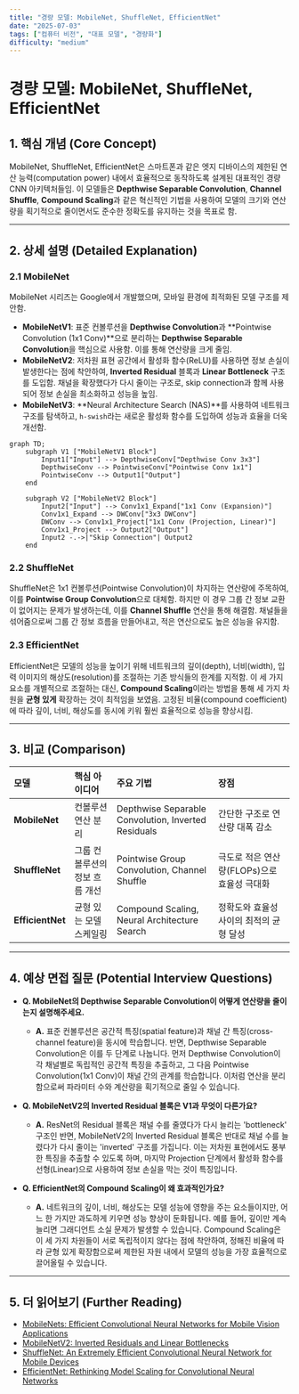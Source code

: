 ```yaml
---
title: "경량 모델: MobileNet, ShuffleNet, EfficientNet"
date: "2025-07-03"
tags: ["컴퓨터 비전", "대표 모델", "경량화"]
difficulty: "medium"
---
```


# 경량 모델: MobileNet, ShuffleNet, EfficientNet

## 1. 핵심 개념 (Core Concept)

MobileNet, ShuffleNet, EfficientNet은 스마트폰과 같은 엣지 디바이스의 제한된 연산 능력(computation power) 내에서 효율적으로 동작하도록 설계된 대표적인 경량 CNN 아키텍처들임. 이 모델들은 **Depthwise Separable Convolution**, **Channel Shuffle**, **Compound Scaling**과 같은 혁신적인 기법을 사용하여 모델의 크기와 연산량을 획기적으로 줄이면서도 준수한 정확도를 유지하는 것을 목표로 함.

---

## 2. 상세 설명 (Detailed Explanation)

### 2.1 MobileNet

MobileNet 시리즈는 Google에서 개발했으며, 모바일 환경에 최적화된 모델 구조를 제안함.

*   **MobileNetV1**: 표준 컨볼루션을 **Depthwise Convolution**과 **Pointwise Convolution (1x1 Conv)**으로 분리하는 **Depthwise Separable Convolution**을 핵심으로 사용함. 이를 통해 연산량을 크게 줄임.
*   **MobileNetV2**: 저차원 표현 공간에서 활성화 함수(ReLU)를 사용하면 정보 손실이 발생한다는 점에 착안하여, **Inverted Residual** 블록과 **Linear Bottleneck** 구조를 도입함. 채널을 확장했다가 다시 줄이는 구조로, skip connection과 함께 사용되어 정보 손실을 최소화하고 성능을 높임.
*   **MobileNetV3**: **Neural Architecture Search (NAS)**를 사용하여 네트워크 구조를 탐색하고, `h-swish`라는 새로운 활성화 함수를 도입하여 성능과 효율을 더욱 개선함.

```mermaid
graph TD;
    subgraph V1 ["MobileNetV1 Block"]
        Input1["Input"] --> DepthwiseConv["Depthwise Conv 3x3"]
        DepthwiseConv --> PointwiseConv["Pointwise Conv 1x1"]
        PointwiseConv --> Output1["Output"]
    end

    subgraph V2 ["MobileNetV2 Block"]
        Input2["Input"] --> Conv1x1_Expand["1x1 Conv (Expansion)"]
        Conv1x1_Expand --> DWConv["3x3 DWConv"]
        DWConv --> Conv1x1_Project["1x1 Conv (Projection, Linear)"]
        Conv1x1_Project --> Output2["Output"]
        Input2 -.->|"Skip Connection"| Output2
    end
```

### 2.2 ShuffleNet

ShuffleNet은 1x1 컨볼루션(Pointwise Convolution)이 차지하는 연산량에 주목하여, 이를 **Pointwise Group Convolution**으로 대체함. 하지만 이 경우 그룹 간 정보 교환이 없어지는 문제가 발생하는데, 이를 **Channel Shuffle** 연산을 통해 해결함. 채널들을 섞어줌으로써 그룹 간 정보 흐름을 만들어내고, 적은 연산으로도 높은 성능을 유지함.

### 2.3 EfficientNet

EfficientNet은 모델의 성능을 높이기 위해 네트워크의 깊이(depth), 너비(width), 입력 이미지의 해상도(resolution)를 조절하는 기존 방식들의 한계를 지적함. 이 세 가지 요소를 개별적으로 조절하는 대신, **Compound Scaling**이라는 방법을 통해 세 가지 차원을 **균형 있게** 확장하는 것이 최적임을 보였음. 고정된 비율(compound coefficient)에 따라 깊이, 너비, 해상도를 동시에 키워 훨씬 효율적으로 성능을 향상시킴.

---

## 3. 비교 (Comparison)

| 모델 | 핵심 아이디어 | 주요 기법 | 장점 |
| :--- | :--- | :--- | :--- |
| **MobileNet** | 컨볼루션 연산 분리 | Depthwise Separable Convolution, Inverted Residuals | 간단한 구조로 연산량 대폭 감소 |
| **ShuffleNet** | 그룹 컨볼루션의 정보 흐름 개선 | Pointwise Group Convolution, Channel Shuffle | 극도로 적은 연산량(FLOPs)으로 효율성 극대화 |
| **EfficientNet** | 균형 있는 모델 스케일링 | Compound Scaling, Neural Architecture Search | 정확도와 효율성 사이의 최적의 균형 달성 |

---

## 4. 예상 면접 질문 (Potential Interview Questions)

*   **Q. MobileNet의 Depthwise Separable Convolution이 어떻게 연산량을 줄이는지 설명해주세요.**
    *   **A.** 표준 컨볼루션은 공간적 특징(spatial feature)과 채널 간 특징(cross-channel feature)을 동시에 학습합니다. 반면, Depthwise Separable Convolution은 이를 두 단계로 나눕니다. 먼저 Depthwise Convolution이 각 채널별로 독립적인 공간적 특징을 추출하고, 그 다음 Pointwise Convolution(1x1 Conv)이 채널 간의 관계를 학습합니다. 이처럼 연산을 분리함으로써 파라미터 수와 계산량을 획기적으로 줄일 수 있습니다.

*   **Q. MobileNetV2의 Inverted Residual 블록은 V1과 무엇이 다른가요?**
    *   **A.** ResNet의 Residual 블록은 채널 수를 줄였다가 다시 늘리는 'bottleneck' 구조인 반면, MobileNetV2의 Inverted Residual 블록은 반대로 채널 수를 늘렸다가 다시 줄이는 'inverted' 구조를 가집니다. 이는 저차원 표현에서도 풍부한 특징을 추출할 수 있도록 하며, 마지막 Projection 단계에서 활성화 함수를 선형(Linear)으로 사용하여 정보 손실을 막는 것이 특징입니다.

*   **Q. EfficientNet의 Compound Scaling이 왜 효과적인가요?**
    *   **A.** 네트워크의 깊이, 너비, 해상도는 모델 성능에 영향을 주는 요소들이지만, 어느 한 가지만 과도하게 키우면 성능 향상이 둔화됩니다. 예를 들어, 깊이만 계속 늘리면 그래디언트 소실 문제가 발생할 수 있습니다. Compound Scaling은 이 세 가지 차원들이 서로 독립적이지 않다는 점에 착안하여, 정해진 비율에 따라 균형 있게 확장함으로써 제한된 자원 내에서 모델의 성능을 가장 효율적으로 끌어올릴 수 있습니다.

---

## 5. 더 읽어보기 (Further Reading)

*   [MobileNets: Efficient Convolutional Neural Networks for Mobile Vision Applications](https://arxiv.org/abs/1704.04861)
*   [MobileNetV2: Inverted Residuals and Linear Bottlenecks](https://arxiv.org/abs/1801.04381)
*   [ShuffleNet: An Extremely Efficient Convolutional Neural Network for Mobile Devices](https://arxiv.org/abs/1707.01083)
*   [EfficientNet: Rethinking Model Scaling for Convolutional Neural Networks](https://arxiv.org/abs/1905.11946)